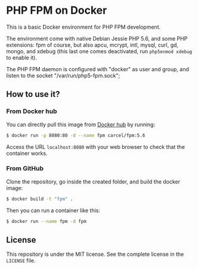 # PHP FPM on Docker

This is a basic Docker environment for PHP FPM development.

The environment come with native Debian Jessie PHP 5.6, and some PHP extensions: fpm of course, but also apcu, mcrypt, intl, mysql, curl, gd, mongo, and xdebug (this last one comes deactivated, run `php5enmod xdebug` to enable it).

The PHP FPM daemon is configured with "docker" as user and group, and listen to the socket "/var/run/php5-fpm.sock";

## How to use it?

### From Docker hub

You can directly pull this image from [Docker hub](https://hub.docker.com/r/carcel/apache-php/) by running:

```bash
$ docker run -p 8080:80 -d --name fpm carcel/fpm:5.6
```

Access the URL `localhost:8080` with your web browser to check that the container works.

### From GitHub

Clone the repository, go inside the created folder, and build the docker image:

```bash
$ docker build -t "fpm" .
```

Then you can run a container like this:

```bash
$ docker run --name fpm -d fpm
```


## License

This repository is under the MIT license. See the complete license in the `LICENSE` file.
